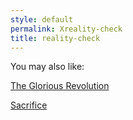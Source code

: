 ```yaml
---
style: default
permalink: Xreality-check
title: reality-check
---
```

You may also like:

[The Glorious Revolution](http://scp-wiki.net/the-glorious-revolution)

[Sacrifice](http://scp-wiki.net/sacrifice)
